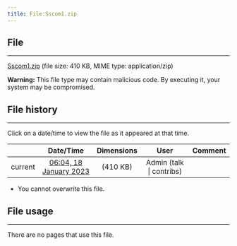 ```yaml
---
title: File:Sscom1.zip
---
```


## File
--------

[Sscom1.zip](https://wiki.elecrow.com/images/7/7a/Sscom1.zip) (file size: 410 KB, MIME type: application/zip)

**Warning:** This file type may contain malicious code. By executing it, your system may be compromised.

## File history
--------

Click on a date/time to view the file as it appeared at that time.

|         |                          Date/Time                           | Dimensions  |                             User                             | Comment |
| :-----: | :----------------------------------------------------------: | :---------: | :----------------------------------------------------------: | :-----: |
| current | [06:04, 18 January 2023	](https://wiki.elecrow.com/images/7/7a/Sscom1.zip) | (410 KB) | Admin (talk \| contribs) |         |

- You cannot overwrite this file.

## File usage
--------

There are no pages that use this file.